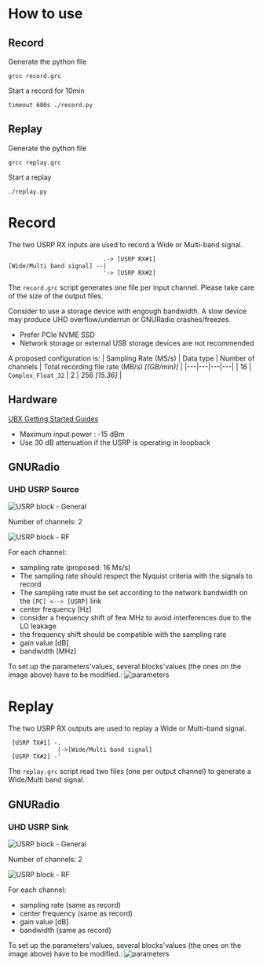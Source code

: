 # How to use

## Record

Generate the python file
```
grcc record.grc
```

Start a record for 10min
```
timeout 600s ./record.py
```

## Replay

Generate the python file
```
grcc replay.grc
```

Start a replay
```
./replay.py
```

# Record

The two USRP RX inputs are used to record a Wide or Multi-band signal.

```
                           .-> [USRP RX#1]
[Wide/Multi band signal] --|
                           '-> [USRP RX#2]
```

The `record.grc` script generates one file per input channel.
Please take care of the size of the output files.

Consider to use a storage device with engough bandwidth.
A slow device may produce UHD overflow/underrun or GNURadio crashes/freezes.

 - Prefer PCIe NVME SSD
 - Network storage or external USB storage devices are not recommended

A proposed configuration is:
 | Sampling Rate (MS/s) | Data type | Number of channels | Total recording file rate (MB/s) *[(GB/min)]* |
 |---|---|---|---|
 | 16 | `Complex_Float_32` | 2 | 256 *[15.36]* |

## Hardware

[UBX Getting Started Guides](https://kb.ettus.com/index.php?title=UBX_Getting_Started_Guides)

 - Maximum input power : -15 dBm
 - Use 30 dB attenuation if the USRP is operating in loopback

## GNURadio

### UHD USRP Source

![USRP block - General](recordAndReplay/record_usrp_general.png)

Number of channels: 2

![USRP block - RF](recordAndReplay/record_usrp_rf.png)

For each channel:
 - sampling rate (proposed: 16 Ms/s)
  - The sampling rate should respect the Nyquist criteria with the signals to record
  - The sampling rate must be set according to the network bandwidth on the `[PC] <--> [USRP]` link
 - center frequency [Hz]
  - consider a frequency shift of few MHz to avoid interferences due to the LO leakage
  - the frequency shift should be compatible with the sampling rate
 - gain value [dB]
 - bandwidth [MHz]

To set up the parameters'values, several blocks'values (the ones on the image above) have to be modified.:
![parameters](recordAndReplay/record.png)

# Replay

The two USRP RX outputs are used to replay a Wide or Multi-band signal.

```
 [USRP TX#1] -.
              |->[Wide/Multi band signal]
 [USRP TX#2] -'
```

The `replay.grc` script read two files (one per output channel) to generate a Wide/Multi band signal.

## GNURadio

### UHD USRP Sink

![USRP block - General](recordAndReplay/replay_usrp_general.png)

Number of channels: 2

![USRP block - RF](recordAndReplay/replay_usrp_rf.png)

For each channel:
 - sampling rate (same as record)
 - center frequency (same as record)
 - gain value [dB]
 - bandwidth (same as record)

To set up the parameters'values, several blocks'values (the ones on the image above) have to be modified.:
![parameters](recordAndReplay/replay.png)

